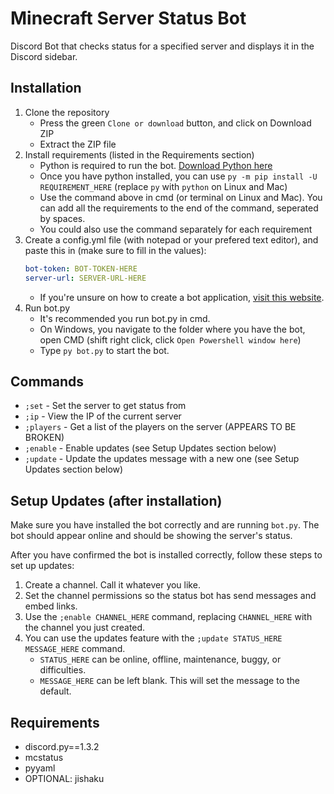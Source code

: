 # Minecraft Server Status Bot

Discord Bot that checks status for a specified server and displays it in the Discord sidebar.

## Installation

1. Clone the repository
   - Press the green `Clone or download` button, and click on Download ZIP
   - Extract the ZIP file
2. Install requirements (listed in the Requirements section)
   - Python is required to run the bot. [Download Python here](https://www.python.org/downloads/)
   - Once you have python installed, you can use `py -m pip install -U REQUIREMENT_HERE` (replace `py` with `python` on Linux and Mac)
   - Use the command above in cmd (or terminal on Linux and Mac).
      You can add all the requirements to the end of the command, seperated by spaces.
   - You could also use the command separately for each requirement
3. Create a config.yml file (with notepad or your prefered text editor), and paste this in (make sure to fill in the values):
   ```yml
   bot-token: BOT-TOKEN-HERE
   server-url: SERVER-URL-HERE
   ```
   - If you're unsure on how to create a bot application, [visit this website](https://discordpy.readthedocs.io/en/latest/discord.html).
4. Run bot.py
   - It's recommended you run bot.py in cmd.
   - On Windows, you navigate to the folder where you have the bot, open CMD (shift right click, click `Open Powershell window here`)
   - Type `py bot.py` to start the bot.
   
## Commands

- `;set` - Set the server to get status from
- `;ip` - View the IP of the current server
- `;players` - Get a list of the players on the server (APPEARS TO BE BROKEN)
- `;enable` - Enable updates (see Setup Updates section below)
- `;update` - Update the updates message with a new one (see Setup Updates section below)

## Setup Updates (after installation)

Make sure you have installed the bot correctly and are running `bot.py`.
The bot should appear online and should be showing the server's status.

After you have confirmed the bot is installed correctly, follow these steps to set up updates:

1. Create a channel. Call it whatever you like.
2. Set the channel permissions so the status bot has send messages and embed links.
3. Use the `;enable CHANNEL_HERE` command, replacing `CHANNEL_HERE` with the channel you just created.
4. You can use the updates feature with the `;update STATUS_HERE MESSAGE_HERE` command.
   - `STATUS_HERE` can be online, offline, maintenance, buggy, or difficulties.
   - `MESSAGE_HERE` can be left blank. This will set the message to the default.

## Requirements

- discord.py==1.3.2
- mcstatus
- pyyaml
- OPTIONAL: jishaku
